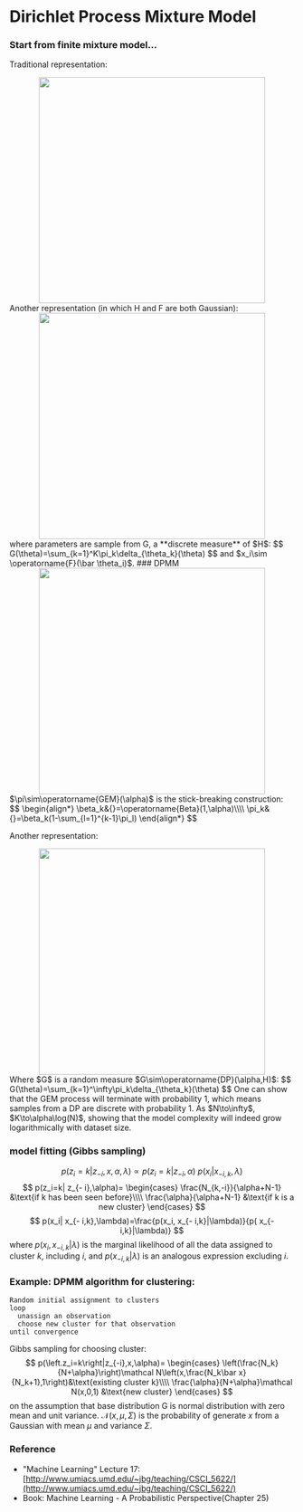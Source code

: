 # Dirichlet Process Mixture Model

### Start from finite mixture model...
Traditional representation:
<div align="center">
<img src="resources/dirichlet-process.png" width="400">
</div>
Another representation (in which H and F are both Gaussian):
<div align="center">
<img src="resources/dirichlet-process2.png" width="400">
</div>
where parameters are sample from G, a **discrete measure** of $H$:
$$
G(\theta)=\sum_{k=1}^K\pi_k\delta_{\theta_k}(\theta)
$$
and $x_i\sim \operatorname{F}(\bar \theta_i)$.
### DPMM
<div align="center">
<img src="resources/dpmm.png" width="400">
</div>
$\pi\sim\operatorname{GEM}(\alpha)$ is the stick-breaking construction:
$$
\begin{align*}
\beta_k&{}=\operatorname{Beta}(1,\alpha)\\\\
\pi_k&{}=\beta_k(1-\sum_{l=1}^{k-1}\pi_l)
\end{align*}
$$

Another representation:
<div align="center">
<img src="resources/dpmm2.png" width="400">
</div>
Where $G$ is a random measure $G\sim\operatorname{DP}(\alpha,H)$:
$$
G(\theta)=\sum_{k=1}^\infty\pi_k\delta_{\theta_k}(\theta)
$$
One can show that the GEM process will terminate with probability 1, which means samples from a DP are discrete with probability 1. As $N\to\infty$, $K\to\alpha\log(N)$, showing that the model complexity will indeed grow logarithmically with dataset size.

### model fitting (Gibbs sampling)
$$
p(z_i=k|  z_{-i},x,\alpha,\lambda)\propto p(z_i=k| z_{-i},\alpha)\ p(x_i| x_{- i,k},\lambda)
$$
$$
p(z_i=k| z_{- i},\alpha)=
\begin{cases}
\frac{N_{k,-i}}{\alpha+N-1}
&\text{if k has been seen before}\\\\
\frac{\alpha}{\alpha+N-1}
&\text{if k is a new cluster}
\end{cases}
$$
$$
p(x_i| x_{- i,k},\lambda)=\frac{p(x_i, x_{- i,k}|\lambda)}{p( x_{- i,k}|\lambda)}
$$
where $p(x_i, x_{- i,k}|\lambda)$ is the marginal likelihood of all the data assigned to cluster $k$, including $i$, and $p(x_{−i,k}|\lambda)$ is an analogous expression excluding $i$.
### Example: DPMM algorithm for clustering:
```
Random initial assignment to clusters
loop
  unassign an observation
  choose new cluster for that observation
until convergence
```
Gibbs sampling for choosing cluster:
$$
p(\left.z_i=k\right|z_{-i},x,\alpha)=
\begin{cases}
\left(\frac{N_k}{N+\alpha}\right)\mathcal N\left(x,\frac{N_k\bar x}{N_k+1},1\right)&\text{existing cluster k}\\\\
\frac{\alpha}{N+\alpha}\mathcal N(x,0,1) &\text{new cluster}
\end{cases}
$$
on the assumption that base distribution G is normal distribution with zero mean and unit variance. $\mathcal N(x,\mu,\Sigma)$ is the probability of generate $x$ from a Gaussian with mean $\mu$ and variance $\Sigma$.

### Reference
- "Machine Learning" Lecture 17: [http://www.umiacs.umd.edu/~jbg/teaching/CSCI_5622/](http://www.umiacs.umd.edu/~jbg/teaching/CSCI_5622/)
- Book: Machine Learning - A Probabilistic Perspective(Chapter 25)
